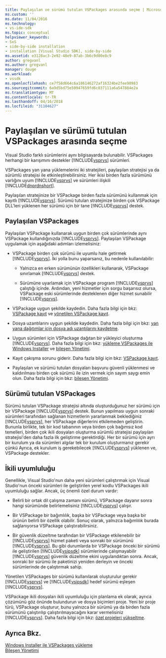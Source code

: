 ```yaml
---
title: Paylaşılan ve sürümü tutulan VSPackages arasında seçme | Microsoft Docs
ms.custom: ''
ms.date: 11/04/2016
ms.technology:
- vs-ide-sdk
ms.topic: conceptual
helpviewer_keywords:
- SxS
- side-by-side installation
- installation [Visual Studio SDK], side-by-side
ms.assetid: e3128ac3-2e92-48e9-87ab-3b6c9d80e8c9
author: gregvanl
ms.author: gregvanl
manager: douge
ms.workload:
- vssdk
ms.openlocfilehash: ce7f58d664c6a186146272af16324be2fee90983
ms.sourcegitcommit: 6a9d5bd75e50947659fd6c837111a6a547884e2a
ms.translationtype: MT
ms.contentlocale: tr-TR
ms.lasthandoff: 04/16/2018
ms.locfileid: "31104627"
---
```

# <a name="choosing-between-shared-and-versioned-vspackages"></a>Paylaşılan ve sürümü tutulan VSPackages arasında seçme
Visual Studio farklı sürümlerini aynı bilgisayarda bulunabilir. VSPackages herhangi bir karışımını destekler [!INCLUDE[vsprvs](../code-quality/includes/vsprvs_md.md)] sürümleri.  
  
 VSPackages yan yana yüklemelerini iki stratejileri, paylaşılan stratejisi ya da sürümlü stratejisi ile etkinleştirebilirsiniz. Her ikisi birden fazla sürümünü varlığını uyum [!INCLUDE[vsprvs](../code-quality/includes/vsprvs_md.md)] ve sürümleri ilişkili [!INCLUDE[dnprdnshort](../code-quality/includes/dnprdnshort_md.md)].  
  
 Paylaşılan stratejinize bir VSPackage birden fazla sürümünü kullanmak için kayıtlı [!INCLUDE[vsprvs](../code-quality/includes/vsprvs_md.md)]. Sürümü tutulan stratejinize birden çok VSPackage DLL'leri yüklenen her sürümü için bir tane [!INCLUDE[vsprvs](../code-quality/includes/vsprvs_md.md)] destek.  
  
## <a name="shared-vspackages"></a>Paylaşılan VSPackages  
 Paylaşılan VSPackage kullanarak uygun birden çok sürümlerinde aynı VSPackage kullandığınızda [!INCLUDE[vsprvs](../code-quality/includes/vsprvs_md.md)]. Paylaşılan VSPackage uygulamak için aşağıdaki adımları izlemelisiniz:  
  
-   VSPackage birden çok sürümü ile uyumlu hale getirmek [!INCLUDE[vsprvs](../code-quality/includes/vsprvs_md.md)]. İki yolla bunu yaparsanız, bu nedenle kullanılabilir:  
  
    -   Yalnızca en erken sürümünün özellikleri kullanarak, VSPackage sınırlamak [!INCLUDE[vsprvs](../code-quality/includes/vsprvs_md.md)] destek.  
  
    -   Sürümüne uyarlamak için VSPackage program [!INCLUDE[vsprvs](../code-quality/includes/vsprvs_md.md)] çalıştığı içinde. Ardından, yeni hizmetler için sorgu başarısız olursa, VSPackage eski sürümlerinde desteklenen diğer hizmet sunabilir [!INCLUDE[vsprvs](../code-quality/includes/vsprvs_md.md)].  
  
-   VSPackage uygun şekilde kaydedin. Daha fazla bilgi için bkz: [VSPackage kayıt](../extensibility/internals/vspackage-registration.md) ve [yönetilen VSPackage kayıt](http://msdn.microsoft.com/en-us/f69e0ea3-6a92-4639-8ca9-4c9c210e58a1).  
  
-   Dosya uzantılarını uygun şekilde kaydedin. Daha fazla bilgi için bkz: [yan yana dağıtımlar için dosya adı uzantılarını kaydetme](../extensibility/registering-file-name-extensions-for-side-by-side-deployments.md).  
  
-   Uygun sürümleri için VSPackage dağıtan bir yükleyici oluşturma [!INCLUDE[vsprvs](../code-quality/includes/vsprvs_md.md)]. Daha fazla bilgi için bkz: [yükleme VSPackages ile Windows Installer](../extensibility/internals/installing-vspackages-with-windows-installer.md) ve [bileşen Yönetimi](../extensibility/internals/component-management.md).  
  
-   Kayıt çakışma sorunu giderir. Daha fazla bilgi için bkz: [VSPackage kayıt](../extensibility/internals/vspackage-registration.md).  
  
-   Paylaşılan ve sürümü tutulan dosyaları başvuru güvenli yüklenmesi ve kaldırılması birden çok sürümü ile izin vermek için sayım saygı emin olun. Daha fazla bilgi için bkz: [bileşen Yönetimi](../extensibility/internals/component-management.md).  
  
## <a name="versioned-vspackages"></a>Sürümü tutulan VSPackages  
 Sürümü tutulan VSPackage stratejisi altında oluşturduğunuz her sürümü için bir VSPackage [!INCLUDE[vsprvs](../code-quality/includes/vsprvs_md.md)] destek. Bunun yapılması uygun sonraki sürümleri tarafından sağlanan hizmetlerin yararlanmak beklediğiniz [!INCLUDE[vsprvs](../code-quality/includes/vsprvs_md.md)], her VSPackage diğerlerini etkilemeden geliştirin. Bununla birlikte, tek bir kod tabanının veya birden çok bağımsız kod temelleri, birden çok ikili dosyaları oluşturma sürümlü stratejisi paylaşılan stratejisi'den daha fazla ilk geliştirme gerektirdiği. Her bir sürümü için ayrı bir kurulum ya da sürümleri algılar tek bir kurulum oluşturmanız gerekir çünkü Ayrıca, ek kurulum iş gerekebilecek [!INCLUDE[vsprvs](../code-quality/includes/vsprvs_md.md)] yüklenen ve, VSPackage destekler.  
  
## <a name="binary-compatibility"></a>İkili uyumluluğu  
 Genellikle, Visual Studio'nun daha yeni sürümleri çalıştırmak için Visual Studio'nun önceki sürümleri ile geliştirilen yerel kodlu VSPackages ikili uyumluluğu sağlar. Ancak, üç önemli özel durum vardır:  
  
-   Belirli bir ortak dil çalışma zamanı sürümü, VSPackage dayanır sonra hangi sürümünde belirlemelisiniz [!INCLUDE[vsprvs](../code-quality/includes/vsprvs_md.md)] çalışır.  
  
-   Bir VSPackage bir bağımlılık, başka bir VSPackage veya başka bir ürünün belirli bir özellik olabilir. Sonuç olarak, yalnızca bağımlılık burada sağlanıyorsa VSPackage çalıştırabilirsiniz.  
  
-   Bir güvenlik düzeltme tarafından bir VSPackage etkilenebilir bir [!INCLUDE[vsprvs](../code-quality/includes/vsprvs_md.md)] hizmet paketi veya sonraki bir sürümünü [!INCLUDE[vsprvs](../code-quality/includes/vsprvs_md.md)]. Bu gibi durumlarda bir VSPackage önceki bir sürümü ile geliştirilen [!INCLUDE[vsipsdk](../extensibility/includes/vsipsdk_md.md)] sürümlerinde çalışmayabilir [!INCLUDE[vsprvs](../code-quality/includes/vsprvs_md.md)] güvenlik düzeltme ekini uygulandıktan sonra. Ancak, sonraki bir sürümü ile paketinizi yeniden derleyin ve önceki sürümlerinde de çalıştırmak sahip.  
  
 Yönetilen VSPackages bir sürümü kullanılarak oluşturulur gerekir [!INCLUDE[vsprvs](../code-quality/includes/vsprvs_md.md)] ve [!INCLUDE[vsipsdk](../extensibility/includes/vsipsdk_md.md)] hedef sürümü eşleşen [!INCLUDE[vsprvs](../code-quality/includes/vsprvs_md.md)].  
  
 VSPackage ikili dosyaları ikili uyumluluğu için planlama ek olarak, ayrıca çözümünü göz önünde bulundurun ve dosya biçimleri proje. Yeni bir proje türü, VSPackage oluşturur, bunu yalnızca bir sürümü ya da birden fazla sürümünü çalıştırılıp çalıştırılmayacağını karar vermelisiniz [!INCLUDE[vsprvs](../code-quality/includes/vsprvs_md.md)]. Daha fazla bilgi için bkz: [özel projeleri yükseltme](../extensibility/internals/upgrading-projects.md#upgrading-custom-projects).  
  
## <a name="see-also"></a>Ayrıca Bkz.  
 [Windows Installer ile VSPackages yükleme](../extensibility/internals/installing-vspackages-with-windows-installer.md)   
 [Bileşen Yönetimi](../extensibility/internals/component-management.md)